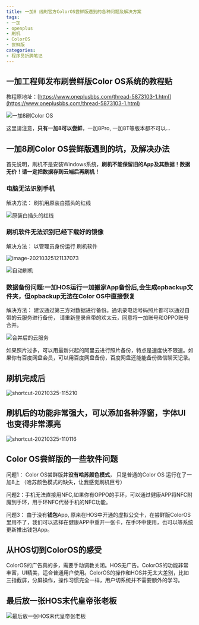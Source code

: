 ```yaml
---
title: 一加8 线刷官方ColorOS尝鲜版遇到的各种问题及解决方案
tags: 
- 一加
- openplus
- 刷机
- ColorOS
- 尝鲜版
categories:
- 程序员折腾笔记
---
```




## 一加工程师发布刷尝鲜版Color OS系统的教程贴



教程原地址：[https://www.oneplusbbs.com/thread-5873103-1.html](https://www.oneplusbbs.com/thread-5873103-1.html)

![一加8刷Color OS](https://cdn.fangyuanxiaozhan.com/assets/1616646062671eRRKwm4y.png)



这里请注意，**只有一加8可以尝鲜**，一加8Pro, 一加8T等版本都不可以...

## 一加8刷Color OS尝鲜版遇到的坑，及解决办法



首先说明，刷机不是安装Windows系统，**刷机不能保留旧的App及其数据！数据无价！请一定把数据存到云端后再刷机！**



### 电脑无法识别手机



解决方法： 刷机用原装白插头的红线



![原装白插头的红线](https://cdn.fangyuanxiaozhan.com/assets/1616645451361H6ErdAbt.jpeg)



### 刷机软件无法识别已经下载好的镜像

解决方法： 以管理员身份运行 刷机软件

![image-20210325121137073](https://cdn.fangyuanxiaozhan.com/assets/1616645502970MMb0ryZE.png)







![自动刷机](https://cdn.fangyuanxiaozhan.com/assets/1616645575897p4Pt5bcd.png)





### 数据备份问题:一加HOS运行一加搬家App备份后,会生成opbackup文件夹，但opbackup无法在Color OS中直接恢复





解决方法： 建议通过第三方对数据进行备份。通讯录电话号码照片都可以通过自带的云服务进行备份， 请重新登录自带的欢太云，同意将一加账号和OPPO账号合并。



![合并后的云服务](https://cdn.fangyuanxiaozhan.com/assets/16166471667093C5QcpbW.png)



如果照片过多，可以用最新兴起的阿里云进行照片备份，特点是速度快不限速。如果你有百度网盘会员，可以用百度网盘备份，百度网盘还能能备份微信聊天记录。





## 刷机完成后







![shortcut-20210325-115210](https://cdn.fangyuanxiaozhan.com/assets/1616644372582WQzEk0ts.png)



## 刷机后的功能非常强大，可以添加各种浮窗，字体UI也变得非常漂亮



![shortcut-20210325-110116](https://cdn.fangyuanxiaozhan.com/assets/1616644246121KxikKKaX.png)



## Color OS尝鲜版的一些软件问题



问题1： Color OS尝鲜版**并没有哈苏颜色模式**， 只是普通的Color OS 运行在了一加8上 （哈苏颜色模式的缺失，让我感觉刷机巨亏）



问题2：手机无法直接用NFC,如果你有OPPO的手环，可以通过健康APP将NFC附魔到手环，用手环NFC代替手机的NFC功能。



问题3： 由于没有**钱包**App,  原来在HOS中开通的虚拟公交卡，在尝鲜版ColorOS里用不了，我们可以选择在健康APP中重开一张卡，在手环中使用，也可以等系统更新推出钱包App。





## 从HOS切到ColorOS的感受



ColorOS的广告真的多，需要手动调教关闭。HOS无广告。ColorOS的功能非常丰富，UI精美，适合普通用户使用。ColorOS的操作和HOS并无太大差别，比如三指截屏，分屏操作，操作习惯完全一样，用户切系统并不需要额外的学习。



## 最后放一张HOS末代皇帝张老板

![最后放一张HOS末代皇帝张老板](https://cdn.fangyuanxiaozhan.com/assets/1616648484915i8e1mjCS.jpeg)